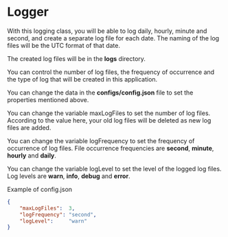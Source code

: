 # Logger
With this logging class, you will be able to log daily, hourly, minute and second, and create a separate log file for each date. The naming of the log files will be the UTC format of that date.

The created log files will be in the **logs** directory.

You can control the number of log files, the frequency of occurrence and the type of log that will be created in this application.

You can change the data in the **configs/config.json** file to set the properties mentioned above.

You can change the variable maxLogFiles to set the number of log files. According to the value here, your old log files will be deleted as new log files are added.

You can change the variable logFrequency to set the frequency of occurrence of log files. File occurrence frequencies are **second**, **minute**, **hourly** and **daily**.

You can change the variable logLevel to set the level of the logged log files. Log levels are **warn**, **info**, **debug** and **error**.

Example of config.json
```json
{
    "maxLogFiles":  3,
    "logFrequency": "second",
    "logLevel":     "warn"
}
```

<!-- ![UML](https://github.com/KeremTAN/Logger/blob/main/img/terminal.png) -->
